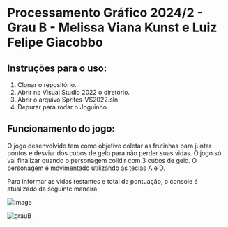 # Processamento Gráfico 2024/2 - Grau B - Melissa Viana Kunst e Luiz Felipe Giacobbo

## Instruções para o uso:
1. Clonar o repositório.
2. Abrir no Visual Studio 2022 o diretório.
3. Abrir o arquivo Sprites-VS2022.sln
4. Depurar para rodar o Joguinho

## Funcionamento do jogo:
O jogo desenvolvido tem como objetivo coletar as frutinhas para juntar pontos e desviar dos cubos de gelo para não perder suas vidas.
 O jogo só vai finalizar quando o personagem colidir com 3 cubos de gelo.
 O personagem é movimentado utilizando as teclas A e D.
 
 Para informar as vidas restantes e total da pontuação, o console é atualizado da seguinte maneira:

![image](https://github.com/user-attachments/assets/773aeca1-abb5-486b-b7d0-b9c61f8d42fb)


![grauB](https://github.com/user-attachments/assets/4a563028-b3f5-4d79-a8ce-ae7beae8349f)
